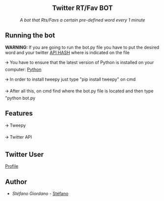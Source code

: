 <h2 align="center">
    Twitter RT/Fav BOT
</h2>

<p align="center">
  <i> A bot that Rts/Favs a certain pre-defined word every 1 minute </i>
</p>

## Running the bot
<strong> WARNING: </strong>If you are going to run the bot.py file you have to put the desired word and your twitter [API HASH](https://www.youtube.com/watch?v=Y-1PF_eHXrI&t) where is indicated on the file 

🡪 You have to ensure that the latest version of Python is installed on your computer: [Python](https://www.python.org/downloads/)
</p>
🡪 In order to install tweepy just type "pip install tweepy" on cmd
</p>
🡪 After all this, on cmd find where the bot.py file is located and then type "python bot.py

## Features

🡪 Tweepy
</p>
🡪 Twitter API

## Twitter User
[Profile](https://twitter.com/KpopBot17)
## Author

* *Stéfano Giordano* - [Stéfano](https://github.com/Giordano26)
